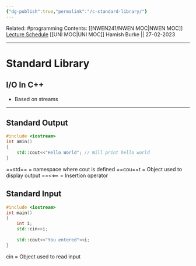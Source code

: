 ```yaml
---
{"dg-publish":true,"permalink":"/c-standard-library/"}
---
```


Related: #programming 
Contents: [[NWEN241/NWEN MOC\|NWEN MOC]]
[Lecture Schedule](https://ecs.wgtn.ac.nz/Courses/NWEN241_2023T1/LectureSchedule)
[[UNI MOC\|UNI MOC]]
Hamish Burke || 27-02-2023
***

# Standard Library

## I/O In C++

- Based on streams


***

## Standard Output

```C++
#include <iostream>
int amin()
{
	std::cout<<"Hello World"; // Will print hello world
}
```

==std== = namespace where cout is defined
==cou==t = Object used to display output
==<<== = Insertion operator

## Standard Input

```C++
#include <iostream>
int main()
{
	int i;
	std::cin>>i;
	
	std::cout<<"You entered"<<i;
}
```

cin = Object used to read input



